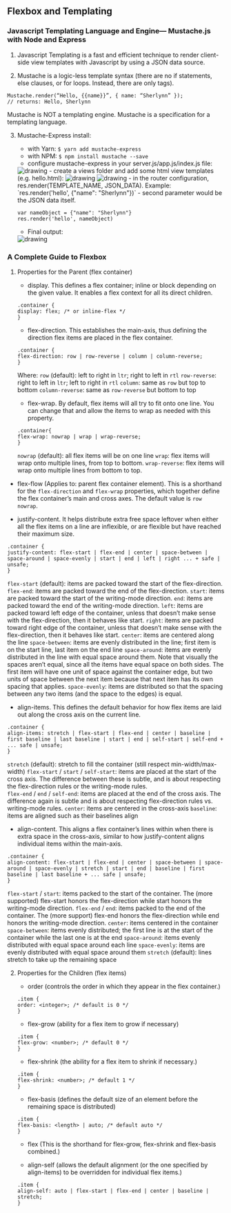 ## Flexbox and Templating


### Javascript Templating Language and Engine— Mustache.js with Node and Express

1. Javascript Templating is a fast and efficient technique to render client-side view templates with Javascript by using a JSON data source. 

2. Mustache is a logic-less template syntax (there are no if statements, else clauses, or for loops. Instead, there are only tags).

```
Mustache.render(“Hello, {{name}}”, { name: “Sherlynn” });
// returns: Hello, Sherlynn
```

Mustache is NOT a templating engine. Mustache is a specification for a templating language.

3. Mustache-Express install: 
   - with Yarn: `$ yarn add mustache-express`
   - with NPM: `$ npm install mustache --save`
   - configure mustache-express in your server.js/app.js/index.js file:
   <img src="https://miro.medium.com/max/1400/1*ES10lxr7tdRFVEKcRAgLEw.png" alt="drawing"/>
   - create a views folder and add some html view templates (e.g. hello.html):
   <img src="https://miro.medium.com/max/988/1*zwYE8a5rvAVZcBl9v1oqfA.png" alt="drawing"/>
   <img src="https://miro.medium.com/max/1400/1*FRcL9NQHI7Cvi2ELLmzJGQ.png" alt="drawing"/>
   - in the router configuration, res.render(TEMPLATE_NAME, JSON_DATA). Example:
   `res.render('hello', {"name": "Sherlynn"})`
   - second parameter would be the JSON data itself.

   ```
   var nameObject = {"name": "Sherlynn"}
   res.render('hello', nameObject)
   ```

   - Final output:
   <img src="https://miro.medium.com/max/1400/1*YaJ1vtsuwRMhfi8parlHOA.png" alt="drawing"/>


### A Complete Guide to Flexbox

1. Properties for the Parent (flex container)
   - display. This defines a flex container; inline or block depending on the given value. It enables a flex context for all its direct children.

   ```
   .container {
   display: flex; /* or inline-flex */
   }
   ``` 

   - flex-direction. This establishes the main-axis, thus defining the direction flex items are placed in the flex container. 

   ```
   .container {
   flex-direction: row | row-reverse | column | column-reverse;
   }
   ```

   Where:
   `row` (default): left to right in `ltr`; right to left in `rtl`
   `row-reverse`: right to left in `ltr`; left to right in `rtl`
   `column`: same as `row` but top to bottom
   `column-reverse`: same as `row-reverse` but bottom to top

   - flex-wrap. By default, flex items will all try to fit onto one line. You can change that and allow the items to wrap as needed with this property.

   ```
   .container{
   flex-wrap: nowrap | wrap | wrap-reverse;
   }
   ```

   `nowrap` (default): all flex items will be on one line
   `wrap`: flex items will wrap onto multiple lines, from top to bottom.
   `wrap-reverse`: flex items will wrap onto multiple lines from bottom to top. 

  - flex-flow (Applies to: parent flex container element). This is a shorthand for the `flex-direction` and `flex-wrap` properties, which together define the flex container’s main and cross axes. The default value is `row nowrap`.

  - justify-content. It helps distribute extra free space leftover when either all the flex items on a line are inflexible, or are flexible but have reached their maximum size.

  ```
  .container {
  justify-content: flex-start | flex-end | center | space-between | space-around | space-evenly | start | end | left | right ... + safe | unsafe;
  }
  ```

  `flex-start` (default): items are packed toward the start of the flex-direction.
  `flex-end`: items are packed toward the end of the flex-direction.
  `start`: items are packed toward the start of the writing-mode direction.
  `end`: items are packed toward the end of the writing-mode direction.
  `left`: items are packed toward left edge of the container, unless that doesn’t make sense with the flex-direction, then it behaves like start.
  `right`: items are packed toward right edge of the container, unless that doesn’t make sense with the flex-direction, then it behaves like start.
  `center`: items are centered along the line
  `space-between`: items are evenly distributed in the line; first item is on the start line, last item on the end line
  `space-around`: items are evenly distributed in the line with equal space around them. Note that visually the spaces aren’t equal, since all the items have equal space on both sides. The first item will have one unit of space against the container edge, but two units of space between the next item because that next item has its own spacing that applies.
  `space-evenly`: items are distributed so that the spacing between any two items (and the space to the edges) is equal.

  - align-items. This defines the default behavior for how flex items are laid out along the cross axis on the current line. 

  ```
  .container {
  align-items: stretch | flex-start | flex-end | center | baseline | first baseline | last baseline | start | end | self-start | self-end + ... safe | unsafe;
  }
  ```

  `stretch` (default): stretch to fill the container (still respect min-width/max-width)
  `flex-start` / `start` / `self-start`: items are placed at the start of the cross axis. The difference between these is subtle, and is about respecting the flex-direction rules or the writing-mode rules.  
  `flex-end` / `end` / `self-end`: items are placed at the end of the cross axis. The difference again is subtle and is about respecting flex-direction rules vs. writing-mode rules.
  `center`: items are centered in the cross-axis
  `baseline`: items are aligned such as their baselines align  

  - align-content. This aligns a flex container’s lines within when there is extra space in the cross-axis, similar to how justify-content aligns individual items within the main-axis.

  ```
  .container {
  align-content: flex-start | flex-end | center | space-between | space-around | space-evenly | stretch | start | end | baseline | first baseline | last baseline + ... safe | unsafe;
  }
  ```

  `flex-start` / `start`: items packed to the start of the container. The (more supported) flex-start honors the flex-direction while start honors the writing-mode direction.
  `flex-end` / `end`: items packed to the end of the container. The (more support) flex-end honors the flex-direction while end honors the writing-mode direction.
  `center`: items centered in the container
  `space-between`: items evenly distributed; the first line is at the start of the container while the last one is at the end
  `space-around`: items evenly distributed with equal space around each line
  `space-evenly`: items are evenly distributed with equal space around them
  `stretch` (default): lines stretch to take up the remaining space


2. Properties for the Children (flex items)

   - order (controls the order in which they appear in the flex container.)

   ```
   .item {
   order: <integer>; /* default is 0 */
   }
   ```

   - flex-grow (ability for a flex item to grow if necessary)

   ```
   .item {
   flex-grow: <number>; /* default 0 */
   }
   ```

   - flex-shrink (the ability for a flex item to shrink if necessary.)

   ```
   .item {
   flex-shrink: <number>; /* default 1 */
   }
   ```

   - flex-basis (defines the default size of an element before the remaining space is distributed)

   ```
   .item {
   flex-basis: <length> | auto; /* default auto */
   }
   ```

   - flex (This is the shorthand for flex-grow, flex-shrink and flex-basis combined.)

   - align-self (allows the default alignment (or the one specified by align-items) to be overridden for individual flex items.)

   ```
   .item {
   align-self: auto | flex-start | flex-end | center | baseline | stretch;
   }
   ```

   
   

  




